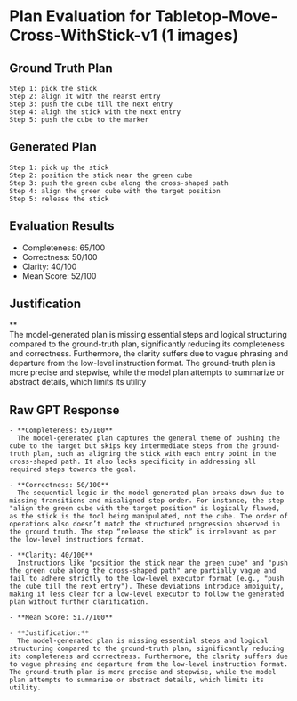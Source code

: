 # Plan Evaluation for Tabletop-Move-Cross-WithStick-v1 (1 images)

## Ground Truth Plan
```
Step 1: pick the stick
Step 2: align it with the nearst entry
Step 3: push the cube till the next entry
Step 4: aligh the stick with the next entry
Step 5: push the cube to the marker
```

## Generated Plan
```
Step 1: pick up the stick
Step 2: position the stick near the green cube
Step 3: push the green cube along the cross-shaped path
Step 4: align the green cube with the target position
Step 5: release the stick
```

## Evaluation Results
- Completeness: 65/100
- Correctness: 50/100
- Clarity: 40/100
- Mean Score: 52/100

## Justification
**  
  The model-generated plan is missing essential steps and logical structuring compared to the ground-truth plan, significantly reducing its completeness and correctness. Furthermore, the clarity suffers due to vague phrasing and departure from the low-level instruction format. The ground-truth plan is more precise and stepwise, while the model plan attempts to summarize or abstract details, which limits its utility

## Raw GPT Response
```
- **Completeness: 65/100**  
  The model-generated plan captures the general theme of pushing the cube to the target but skips key intermediate steps from the ground-truth plan, such as aligning the stick with each entry point in the cross-shaped path. It also lacks specificity in addressing all required steps towards the goal.

- **Correctness: 50/100**  
  The sequential logic in the model-generated plan breaks down due to missing transitions and misaligned step order. For instance, the step "align the green cube with the target position" is logically flawed, as the stick is the tool being manipulated, not the cube. The order of operations also doesn’t match the structured progression observed in the ground truth. The step “release the stick” is irrelevant as per the low-level instructions format.

- **Clarity: 40/100**  
  Instructions like "position the stick near the green cube" and "push the green cube along the cross-shaped path" are partially vague and fail to adhere strictly to the low-level executor format (e.g., "push the cube till the next entry"). These deviations introduce ambiguity, making it less clear for a low-level executor to follow the generated plan without further clarification.

- **Mean Score: 51.7/100**

- **Justification:**  
  The model-generated plan is missing essential steps and logical structuring compared to the ground-truth plan, significantly reducing its completeness and correctness. Furthermore, the clarity suffers due to vague phrasing and departure from the low-level instruction format. The ground-truth plan is more precise and stepwise, while the model plan attempts to summarize or abstract details, which limits its utility.
```

